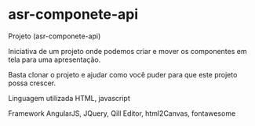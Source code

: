 # asr-componete-api

Projeto (asr-componete-api)

Iniciativa de um projeto onde podemos criar e mover os componentes em tela para uma apresentação.

Basta clonar o projeto e ajudar como você puder para que este projeto possa crescer.

Linguagem utilizada
HTML, javascript

Framework
AngularJS, JQuery, Qill Editor, html2Canvas, fontawesome
